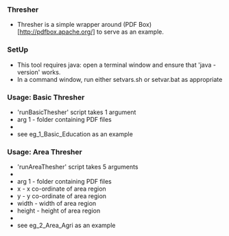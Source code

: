 
### Thresher 

* Thresher is a simple wrapper around (PDF Box)[http://pdfbox.apache.org/] to serve as an example.

### SetUp

* This tool requires java: open a terminal window and ensure that 'java -version' works.
* In a command window, run either setvars.sh or setvar.bat as appropriate

### Usage: Basic Thresher
* 'runBasicThesher' script takes 1 argument
* arg 1 - folder containing PDF files
*
* see eg_1_Basic_Education as an example

### Usage: Area Thresher
* 'runAreaThesher' script takes 5 arguments
*
* arg 1 - folder containing PDF files
* x - x co-ordinate of area region
* y - y co-ordinate of area region
* width - width of area region
* height - height of area region 
*
* see eg_2_Area_Agri as an example


